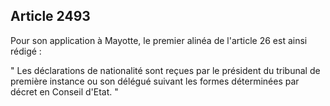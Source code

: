 Article 2493
----
Pour son application à Mayotte, le premier alinéa de l'article 26 est ainsi
rédigé :

" Les déclarations de nationalité sont reçues par le président du tribunal de
première instance ou son délégué suivant les formes déterminées par décret en
Conseil d'Etat. "
